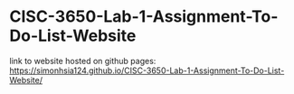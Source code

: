 # CISC-3650-Lab-1-Assignment-To-Do-List-Website
link to website hosted on github pages:
https://simonhsia124.github.io/CISC-3650-Lab-1-Assignment-To-Do-List-Website/
